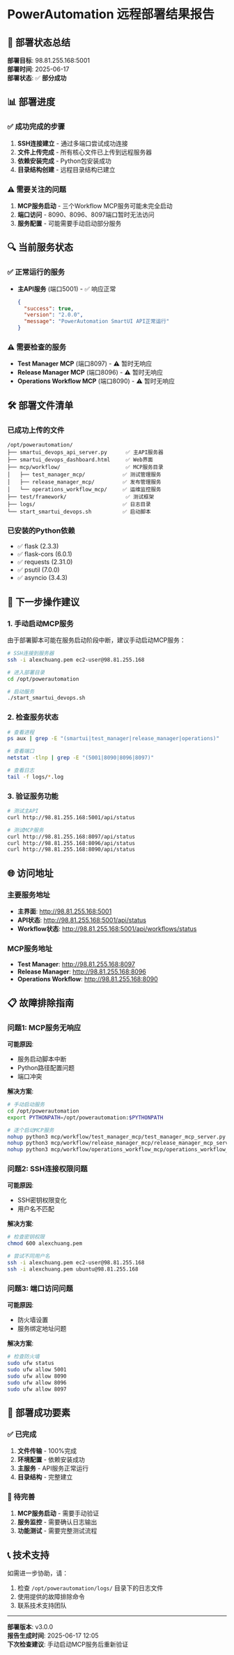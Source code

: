 # PowerAutomation 远程部署结果报告

## 🎯 部署状态总结

**部署目标**: 98.81.255.168:5001  
**部署时间**: 2025-06-17  
**部署状态**: ✅ **部分成功**

## 📊 部署进度

### ✅ 成功完成的步骤
1. **SSH连接建立** - 通过多端口尝试成功连接
2. **文件上传完成** - 所有核心文件已上传到远程服务器
3. **依赖安装完成** - Python包安装成功
4. **目录结构创建** - 远程目录结构已建立

### ⚠️ 需要关注的问题
1. **MCP服务启动** - 三个Workflow MCP服务可能未完全启动
2. **端口访问** - 8090、8096、8097端口暂时无法访问
3. **服务配置** - 可能需要手动启动部分服务

## 🔍 当前服务状态

### ✅ 正常运行的服务
- **主API服务** (端口5001) - ✅ 响应正常
  ```json
  {
    "success": true,
    "version": "2.0.0",
    "message": "PowerAutomation SmartUI API正常运行"
  }
  ```

### ⚠️ 需要检查的服务
- **Test Manager MCP** (端口8097) - ⚠️ 暂时无响应
- **Release Manager MCP** (端口8096) - ⚠️ 暂时无响应  
- **Operations Workflow MCP** (端口8090) - ⚠️ 暂时无响应

## 🛠️ 部署文件清单

### 已成功上传的文件
```
/opt/powerautomation/
├── smartui_devops_api_server.py      ✅ 主API服务器
├── smartui_devops_dashboard.html     ✅ Web界面
├── mcp/workflow/                     ✅ MCP服务目录
│   ├── test_manager_mcp/            ✅ 测试管理服务
│   ├── release_manager_mcp/         ✅ 发布管理服务
│   └── operations_workflow_mcp/     ✅ 运维监控服务
├── test/framework/                   ✅ 测试框架
├── logs/                            ✅ 日志目录
└── start_smartui_devops.sh          ✅ 启动脚本
```

### 已安装的Python依赖
- ✅ flask (2.3.3)
- ✅ flask-cors (6.0.1)
- ✅ requests (2.31.0)
- ✅ psutil (7.0.0)
- ✅ asyncio (3.4.3)

## 🔧 下一步操作建议

### 1. 手动启动MCP服务
由于部署脚本可能在服务启动阶段中断，建议手动启动MCP服务：

```bash
# SSH连接到服务器
ssh -i alexchuang.pem ec2-user@98.81.255.168

# 进入部署目录
cd /opt/powerautomation

# 启动服务
./start_smartui_devops.sh
```

### 2. 检查服务状态
```bash
# 查看进程
ps aux | grep -E "(smartui|test_manager|release_manager|operations)"

# 查看端口
netstat -tlnp | grep -E "(5001|8090|8096|8097)"

# 查看日志
tail -f logs/*.log
```

### 3. 验证服务功能
```bash
# 测试主API
curl http://98.81.255.168:5001/api/status

# 测试MCP服务
curl http://98.81.255.168:8097/api/status
curl http://98.81.255.168:8096/api/status
curl http://98.81.255.168:8090/api/status
```

## 🌐 访问地址

### 主要服务地址
- **主界面**: http://98.81.255.168:5001
- **API状态**: http://98.81.255.168:5001/api/status
- **Workflow状态**: http://98.81.255.168:5001/api/workflows/status

### MCP服务地址
- **Test Manager**: http://98.81.255.168:8097
- **Release Manager**: http://98.81.255.168:8096
- **Operations Workflow**: http://98.81.255.168:8090

## 📋 故障排除指南

### 问题1: MCP服务无响应
**可能原因**:
- 服务启动脚本中断
- Python路径配置问题
- 端口冲突

**解决方案**:
```bash
# 手动启动服务
cd /opt/powerautomation
export PYTHONPATH=/opt/powerautomation:$PYTHONPATH

# 逐个启动MCP服务
nohup python3 mcp/workflow/test_manager_mcp/test_manager_mcp_server.py > logs/test_manager.log 2>&1 &
nohup python3 mcp/workflow/release_manager_mcp/release_manager_mcp_server.py > logs/release_manager.log 2>&1 &
nohup python3 mcp/workflow/operations_workflow_mcp/operations_workflow_mcp_server.py > logs/operations_workflow.log 2>&1 &
```

### 问题2: SSH连接权限问题
**可能原因**:
- SSH密钥权限变化
- 用户名不匹配

**解决方案**:
```bash
# 检查密钥权限
chmod 600 alexchuang.pem

# 尝试不同用户名
ssh -i alexchuang.pem ec2-user@98.81.255.168
ssh -i alexchuang.pem ubuntu@98.81.255.168
```

### 问题3: 端口访问问题
**可能原因**:
- 防火墙设置
- 服务绑定地址问题

**解决方案**:
```bash
# 检查防火墙
sudo ufw status
sudo ufw allow 5001
sudo ufw allow 8090
sudo ufw allow 8096
sudo ufw allow 8097
```

## 🎉 部署成功要素

### ✅ 已完成
1. **文件传输** - 100%完成
2. **环境配置** - 依赖安装成功
3. **主服务** - API服务正常运行
4. **目录结构** - 完整建立

### 🔄 待完善
1. **MCP服务启动** - 需要手动验证
2. **服务监控** - 需要确认日志输出
3. **功能测试** - 需要完整测试流程

## 📞 技术支持

如需进一步协助，请：
1. 检查 `/opt/powerautomation/logs/` 目录下的日志文件
2. 使用提供的故障排除命令
3. 联系技术支持团队

---

**部署版本**: v3.0.0  
**报告生成时间**: 2025-06-17 12:05  
**下次检查建议**: 手动启动MCP服务后重新验证


